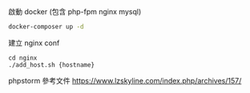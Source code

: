 
啟動 docker (包含 php-fpm nginx mysql)
```sh
docker-composer up -d 
```

建立 nginx conf
```
cd nginx
./add_host.sh {hostname}
```

phpstorm 參考文件
https://www.lzskyline.com/index.php/archives/157/